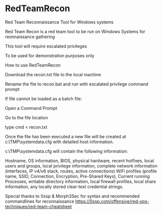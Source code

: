 # RedTeamRecon
Red Team Reconnaissance Tool for Windows systems

Red Team Recon is a red team tool to be run on Windows Systems for reonnaissance gathering

This tool will require escalated privileges

To be used for demonstration purposes only

How to use RedTeamRecon

Download the recon.txt file to the local machine

Rename the file to recon.bat and run with escalated privilege command prompt

If file cannot be loaded as a batch file:

Open a Command Prompt

Go to the file location

type cmd < recon.txt 

Once the file has been executed a new file will be created at c:\TMP\systemdata.cfg with detailed host information.

c:\TMP\systemdata.cfg will contain the following information:

Hostname, OS information, BIOS, physical hardware, recent hotfixes, local users and groups, local privilege information, complete network information (interfaces, IP v4/v6 stack, routes, active connections) WiFi profiles (profile name, SSID, Connection, Encryption, Pre-Shared Keys), Current running Processes, writable directory information, local firewall profiles, local share information, any locally stored clear-text credential strings.

Special thanks to 0xsp & Morph3Sec for syntax and recommended commandlines for reconnaissance
https://0xsp.com/offensive/red-ops-techniques/red-team-cheatsheet
